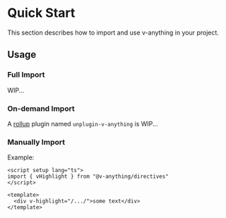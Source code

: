 # Quick Start

This section describes how to import and use v-anything in your project.

## Usage

### Full Import

WIP...

### On-demand Import

A [rollup](https://rollupjs.org/) plugin named `unplugin-v-anything` is WIP...

### Manually Import

Example:

```vue{2}
<script setup lang="ts">
import { vHighlight } from "@v-anything/directives"
</script>

<template>
  <div v-highlight="/.../">some text</div>
</template>
```
